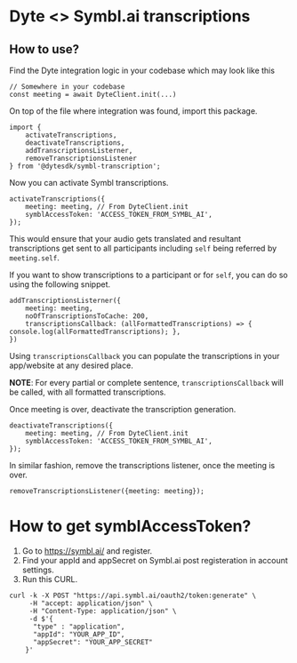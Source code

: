 # Dyte <> Symbl.ai transcriptions

## How to use?

Find the Dyte integration logic in your codebase which may look like this

```
// Somewhere in your codebase
const meeting = await DyteClient.init(...)
```

On top of the file where integration was found, import this package.

```
import {
    activateTranscriptions,
    deactivateTranscriptions,
    addTranscriptionsListerner,
    removeTranscriptionsListener
} from '@dytesdk/symbl-transcription';
```

Now you can activate Symbl transcriptions.

```
activateTranscriptions({
    meeting: meeting, // From DyteClient.init
    symblAccessToken: 'ACCESS_TOKEN_FROM_SYMBL_AI',
});
```

This would ensure that your audio gets translated and resultant transcriptions get sent to all participants including `self` being referred by `meeting.self`.

If you want to show transcriptions to a participant or for `self`, you can do so using the following snippet.

```
addTranscriptionsListerner({
    meeting: meeting,
    noOfTranscriptionsToCache: 200,
    transcriptionsCallback: (allFormattedTranscriptions) => { console.log(allFormattedTranscriptions); },
})
```

Using `transcriptionsCallback` you can populate the transcriptions in your app/website at any desired place.

<b>NOTE</b>: For every partial or complete sentence, `transcriptionsCallback` will be called, with all formatted transcriptions.

Once meeting is over, deactivate the transcription generation.

```
deactivateTranscriptions({
    meeting: meeting, // From DyteClient.init
    symblAccessToken: 'ACCESS_TOKEN_FROM_SYMBL_AI',
});
```
In similar fashion, remove the transcriptions listener, once the meeting is over.

```
removeTranscriptionsListener({meeting: meeting});
```


# How to get symblAccessToken?

1. Go to <https://symbl.ai/> and register.
2. Find your appId and appSecret on Symbl.ai post registeration in account settings.
3. Run this CURL.

```
curl -k -X POST "https://api.symbl.ai/oauth2/token:generate" \
     -H "accept: application/json" \
     -H "Content-Type: application/json" \
     -d $'{
      "type" : "application",
      "appId": "YOUR_APP_ID",
      "appSecret": "YOUR_APP_SECRET"
    }'
```
